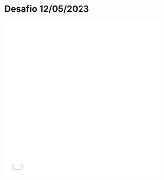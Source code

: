 # Desafio 12/05/2023

<iframe src="grid.html?editable=true&size=6" frameborder="0" width="500px" height="500px"></iframe>

